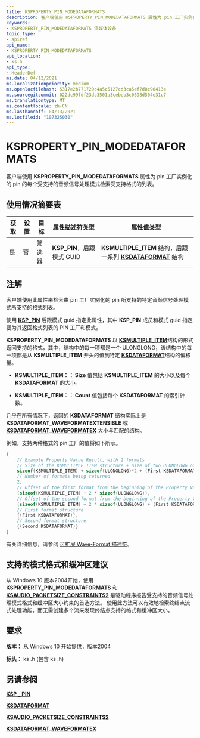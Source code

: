 ```yaml
---
title: KSPROPERTY_PIN_MODEDATAFORMATS
description: 客户端使用 KSPROPERTY_PIN_MODEDATAFORMATS 属性为 pin 工厂实例化的每个受支持的端口检索支持的格式列表。
keywords:
- KSPROPERTY_PIN_MODEDATAFORMATS 流媒体设备
topic_type:
- apiref
api_name:
- KSPROPERTY_PIN_MODEDATAFORMATS
api_location:
- ks.h
api_type:
- HeaderDef
ms.date: 04/12/2021
ms.localizationpriority: medium
ms.openlocfilehash: 5317e2b771729c4a5c5127cd3ca5ef7d8c90413e
ms.sourcegitcommit: 022dc99fdf23dc3501a3cebeb3c0698d504e31c7
ms.translationtype: MT
ms.contentlocale: zh-CN
ms.lasthandoff: 04/13/2021
ms.locfileid: "107325030"
---
```

# <a name="ksproperty_pin_modedataformats"></a>KSPROPERTY_PIN_MODEDATAFORMATS

客户端使用  **KSPROPERTY_PIN_MODEDATAFORMATS** 属性为 pin 工厂实例化的 pin 的每个受支持的音频信号处理模式检索受支持格式的列表。

## <a name="usage-summary-table"></a>使用情况摘要表

| 获取 | 设置 | 目标 | 属性描述符类型 | 属性值类型 |
|--|--|--|--|--|
| 是 | 否 | 筛选器 | **KSP_PIN**，后跟模式 GUID | **KSMULTIPLE_ITEM** 结构，后跟一系列 [**KSDATAFORMAT**](/windows-hardware/drivers/ddi/ks/ns-ks-ksdataformat) 结构 |

## <a name="remarks"></a>注解

客户端使用此属性来检索由 pin 工厂实例化的 pin 所支持的特定音频信号处理模式所支持的格式列表。

使用 [**KSP_PIN**](/windows-hardware/drivers/ddi/ks/ns-ks-ksp_pin) 后跟模式 guid 指定此属性，其中 **KSP_PIN** 成员和模式 guid 指定要为其返回格式列表的 PIN 工厂和模式。

**KSPROPERTY_PIN_MODEDATAFORMATS** 以 [**KSMULTIPLE_ITEM**](/windows-hardware/drivers/ddi/ks/ns-ks-ksmultiple_item)结构的形式返回支持的格式，其中，结构中的每一项都是一个 ULONGLONG，该结构中的每一项都是从 **KSMULTIPLE_ITEM** 开头的值到特定 [**KSDATAFORMAT**](/windows-hardware/drivers/ddi/ks/ns-ks-ksdataformat)结构的偏移量。

- **KSMULTIPLE_ITEM：： Size** 值包括 **KSMULTIPLE_ITEM** 的大小以及每个 **KSDATAFORMAT** 的大小。

- **KSMULTIPLE_ITEM：： Count** 值包括每个 **KSDATAFORMAT** 的索引计数。

几乎在所有情况下，返回的 **KSDATAFORMAT** 结构实际上是 **KSDATAFORMAT_WAVEFORMATEXTENSIBLE** 或 [**KSDATAFORMAT_WAVEFORMATEX**](/windows-hardware/drivers/ddi/ksmedia/ns-ksmedia-ksdataformat_waveformatex) 大小与匹配的结构。

例如，支持两种格式的 pin 工厂的值将如下所示。

```cpp
{
    // Example Property Value Result, with 2 formats
    // Size of the KSMULTIPLE_ITEM structure + Size of two ULONGLONG offset values + Size of first format + Size of second format
    sizeof(KSMULTIPLE_ITEM) + sizeof(ULONGLONG)*2 + (First KSDATAFORMAT::Size) + (Second KSDATAFORMAT::Size),
    // Number of formats being returned
    2,
    // Offset of the first format from the beginning of the Property Value
    (sizeof(KSMULTIPLE_ITEM) + 2 * sizeof(ULONGLONG)),
    // Offset of the second format from the beginning of the Property Value
    (sizeof(KSMULTIPLE_ITEM) + 2 * sizeof(ULONGLONG) + (First KSDATAFORMAT::Size),
    // First format structure
    {(First KSDATAFORMAT)},
    // Second format structure
    {(Second KSDATAFORMAT)}
}
```

有关详细信息，请参阅 [可扩展 Wave-Format 描述符](../audio/extensible-wave-format-descriptors.md)。

## <a name="supported-mode-format-and-buffer-recommendations"></a>支持的模式格式和缓冲区建议

从 Windows 10 版本2004开始，使用 **KSPROPERTY_PIN_MODEDATAFORMATS** 和 [**KSAUDIO_PACKETSIZE_CONSTRAINTS2**](/windows-hardware/drivers/ddi/ksmedia/ns-ksmedia-_ksaudio_packetsize_constraints2) 是驱动程序报告受支持的音频信号处理模式格式和缓冲区大小约束的首选方法。 使用此方法可以有效地检索终结点流式处理功能，而无需创建多个流来发现终结点支持的格式和缓冲区大小。

## <a name="requirements"></a>要求

**版本：** 从 Windows 10 开始提供，版本2004

**标头：** ks .h (包含 ks .h) 

## <a name="see-also"></a>另请参阅

[**KSP \_ PIN**](/windows-hardware/drivers/ddi/ks/ns-ks-ksp_pin)

[**KSDATAFORMAT**](/windows-hardware/drivers/ddi/ks/ns-ks-ksdataformat)

[**KSAUDIO_PACKETSIZE_CONSTRAINTS2**](/windows-hardware/drivers/ddi/ksmedia/ns-ksmedia-_ksaudio_packetsize_constraints2)

[**KSDATAFORMAT_WAVEFORMATEX**](/windows-hardware/drivers/ddi/ksmedia/ns-ksmedia-ksdataformat_waveformatex)
